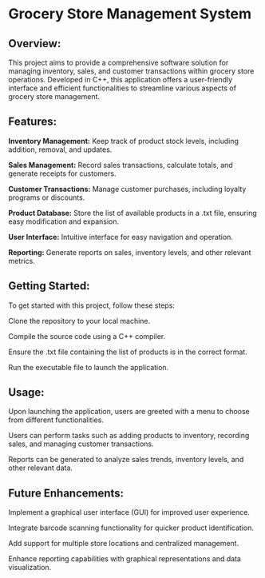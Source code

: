 # Grocery Store Management System

## Overview:

This project aims to provide a comprehensive software solution for managing inventory, sales, and customer transactions within grocery store operations. Developed in C++, this application offers a user-friendly interface and efficient functionalities to streamline various aspects of grocery store management.

## Features:

**Inventory Management:** Keep track of product stock levels, including addition, removal, and updates.

**Sales Management:** Record sales transactions, calculate totals, and generate receipts for customers.

**Customer Transactions:** Manage customer purchases, including loyalty programs or discounts.

**Product Database:** Store the list of available products in a .txt file, ensuring easy modification and expansion.

**User Interface:** Intuitive interface for easy navigation and operation.

**Reporting:** Generate reports on sales, inventory levels, and other relevant metrics.

## Getting Started:

To get started with this project, follow these steps:

Clone the repository to your local machine.

Compile the source code using a C++ compiler.

Ensure the .txt file containing the list of products is in the correct format.

Run the executable file to launch the application.

## Usage:

Upon launching the application, users are greeted with a menu to choose from different functionalities.

Users can perform tasks such as adding products to inventory, recording sales, and managing customer transactions.

Reports can be generated to analyze sales trends, inventory levels, and other relevant data.

## Future Enhancements:

Implement a graphical user interface (GUI) for improved user experience.

Integrate barcode scanning functionality for quicker product identification.

Add support for multiple store locations and centralized management.

Enhance reporting capabilities with graphical representations and data visualization.
